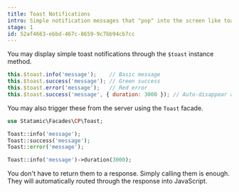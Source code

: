 ```yaml
---
title: Toast Notifications
intro: Simple notification messages that "pop" into the screen like toast popping out of a toaster.
stage: 1
id: 52af4663-ebbd-467c-8659-9c7bb94cb7cc
---
```

You may display simple toast notifications through the `$toast` instance method.

``` js
this.$toast.info('message');    // Basic message
this.$toast.success('message'); // Green success
this.$toast.error('message');   // Red error
this.$toast.success('message', { duration: 3000 }); // Auto-disappear after this many milliseconds
```

You may also trigger these from the server using the `Toast` facade.

```php
use Statamic\Facades\CP\Toast;

Toast::info('message');
Toast::success('message');
Toast::error('message');

Toast::info('message')->duration(3000);
```

You don't have to return them to a response. Simply calling them is enough. They will automatically routed through the response into JavaScript.
